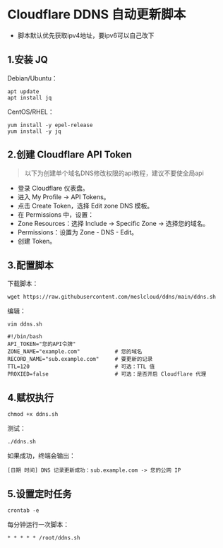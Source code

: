 # Cloudflare DDNS 自动更新脚本
- 脚本默认优先获取ipv4地址，要ipv6可以自己改下
## 1.安装 JQ
Debian/Ubuntu：
```shell
apt update
apt install jq
```
CentOS/RHEL：
```shell
yum install -y epel-release
yum install -y jq
```

## 2.创建 Cloudflare API Token
> 以下为创建单个域名DNS修改权限的api教程，建议不要使全局api
- 登录 Cloudflare 仪表盘。
- 进入 My Profile -> API Tokens。
- 点击 Create Token，选择 Edit zone DNS 模板。
- 在 Permissions 中，设置：
- Zone Resources：选择 Include -> Specific Zone -> 选择您的域名。
- Permissions：设置为 Zone - DNS - Edit。
- 创建 Token。

## 3.配置脚本
下载脚本：
```shell
wget https://raw.githubusercontent.com/meslcloud/ddns/main/ddns.sh
```
编辑：
```shell
vim ddns.sh
```
```shell
#!/bin/bash
API_TOKEN="您的API令牌"
ZONE_NAME="example.com"           # 您的域名
RECORD_NAME="sub.example.com"     # 要更新的记录
TTL=120                           # 可选：TTL 值
PROXIED=false                     # 可选：是否开启 Cloudflare 代理
```

## 4.赋权执行
```shell
chmod +x ddns.sh
```
测试：
```shell
./ddns.sh
```
如果成功，终端会输出：
```shell
[日期 时间] DNS 记录更新成功：sub.example.com -> 您的公网 IP
```

## 5.设置定时任务
```shell
crontab -e
```
每分钟运行一次脚本：
```shell
* * * * * /root/ddns.sh
```
